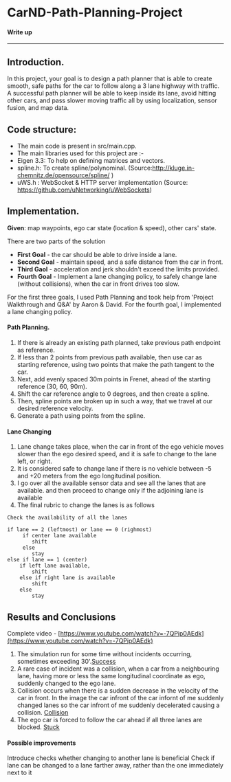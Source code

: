 # CarND-Path-Planning-Project
#### Write up
--- 

## Introduction.

In this project, your goal is to design a path planner that is able to create smooth, safe paths for the car to follow along a 3 lane highway with traffic. A successful path planner will be able to keep inside its lane, avoid hitting other cars, and pass slower moving traffic all by using localization, sensor fusion, and map data.


## Code structure:

* The main code is present in src/main.cpp.
* The main libraries used for this project are :-
* Eigen 3.3: To help on defining matrices and vectors.
* spline.h: To create spline/polynominal. 
(Source:http://kluge.in-chemnitz.de/opensource/spline/ )
* uWS.h : WebSocket & HTTP server implementation 
(Source: https://github.com/uNetworking/uWebSockets)


## Implementation.

**Given**: map waypoints, ego car state (location & speed), other cars' state.

There are two parts of the solution

* **First Goal** - the car should be able to drive inside a lane.
* **Second Goal** - maintain speed, and a safe distance from the car in front.
* **Third Gaol** - acceleration and jerk shouldn't exceed the limits provided.
* **Fourth Goal** - Implement a lane changing policy, to safely change lane (without collisions), when the car in front drives too slow.

For the first three goals, I used Path Planning and took help from 'Project Walkthrough and Q&A' by Aaron & David.
For the fourth goal, I implemented a lane changing policy.

#### Path Planning.

1. If there is already an existing path planned, take previous path endpoint as reference.
1. If less than 2 points from previous path available, then use car as starting reference, using two points that make the path tangent to the car.
1. Next, add evenly spaced 30m points in Frenet, ahead of the starting reference (30, 60, 90m).
1. Shift the car reference angle to 0 degrees, and then create a spline.
1. Then, spline points are broken up in such a way, that we travel at our desired reference velocity.
1. Generate a path using points from the spline.


#### Lane Changing 
1. Lane change takes place, when the car in front of the ego vehicle moves slower than the ego desired speed, and it is safe to change to the lane left, or right.
1. It is considered safe to change lane if there is no vehicle between -5 and +20 meters from the ego longitudinal position.
1. I go over all the available sensor data and see all the lanes that are available. and then proceed to change only if the adjoining lane is available  
1. The final rubric to change the lanes is as follows
```
Check the availability of all the lanes

if lane == 2 (leftmost) or lane == 0 (righmost)
	 if center lane available
	 	shift
	 else 
	 	stay
else if lane == 1 (center)
	if left lane available,  
		shift
	else if right lane is available
		shift
	else
		stay
```



## Results and Conclusions

Complete video - [https://www.youtube.com/watch?v=-7QPip0AEdk](https://www.youtube.com/watch?v=-7QPip0AEdk)

1. The simulation run for some time without incidents occurring, sometimes exceeding 30'.[Success](1.png?raw=true "Success")
1. A rare case of incident was a collision, when a car from a neighbouring lane, having more or less the same longitudinal coordinate as ego, suddenly changed to the ego lane.
1. Collision occurs when there is a sudden decrease in the velocity of the car in front. In the image the car infront of the car infornt of me suddenly changed lanes so the car infront of me suddenly decelerated causing a collision.  [Collision](2.png?raw=true "Collision")
1. The ego car is forced to follow the car ahead if all three lanes are blocked. [Stuck](3.png?raw=true "Stuck")


#### Possible improvements
Introduce checks whether changing to another lane is beneficial
Check if lane can be changed to a lane farther away, rather than the one immediately next to it